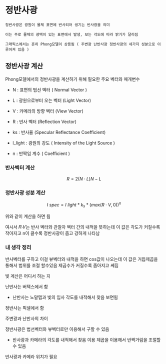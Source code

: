 # 정반사광
    정반사광은 광원이 물체 표면에 반사되어 생기는 반사광을 의미

    이는 주로 물체의 광택이 있는 표면에서 발생, 보는 각도에 따라 밝기가 달라짐

    그래픽스에서는 흔히 Phong모델이 상용됨 ( 주변광 난반사광 정반사광의 세가지 성분으로 이루어져 있음 )

## 정반사광 계산

Phong모델에서의 정반사광을 계산하기 위해 필요한 주요 벡터와 매개변수
- N : 표면의 법선 벡터 ( Normal Vector )

- L : 광원으로부터 오는 벡터 (Light Vector)

- V : 카메라의 방향 벡터 (View Vector)

- R : 반사 벡터 (Reflection Vector)

- ks : 반사율 (Specular Reflectance Coefficient)

- l_light : 광원의 강도 ( Intensity of the Light Source )

- n : 반짝임 계수 ( Coefficient )

### 반사벡터 계산
$$
R = 2(N \cdot L)N - L
$$


### 정반사광 성분 계산
$$
I ~spec = I ~light * k_s * (max(R \cdot V,0))^n
$$

위와 같이 계산을 하면 됨

여시서 𝑅⋅𝑉는 반사 벡터와 관찰자 벡터 간의 내적을 뜻하는데 이 값은 각도가 커질수록 작아지고 n이 클수록 정반사광이 좁고 강하게 나타남


### 내 생각 정리

반사벡터를 구하고 이걸 뷰벡터와 내적을 하면 cos값이 나오는데 이 값은 거듭제곱을 통해서 범위를 조절 할수있음 제곱수가 커질수록 좁아지고 쎄짐

빛 계산은 어디서 하는 지

난반사는 버택스에서 함
- 난반사는 노말맵과 빛의 입사 각도를 내적해서 찾음 보면됨

정반사는 픽셀에서 함

주변광과 난반사의 차이

정반사광은 법선벡터와 뷰벡터로만 이용해서 구할 수 있음
- 반사광과 카메라의 각도를 내적해서 찾음 이용 제곱을 이용해서 반짝거림을 조절할수 있음

반사광과 카메라 위치가 필요